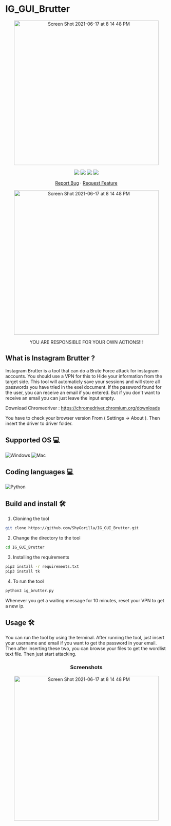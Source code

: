 # IG_GUI_Brutter

<p align="center">
  <img width="450" high="650" alt="Screen Shot 2021-06-17 at 8 14 48 PM" src="https://user-images.githubusercontent.com/73632576/122685593-65e01180-d21d-11eb-96f0-e805da223447.png">
</p>

<p align="center">
   <img src="https://img.shields.io/badge/language-python-blue?style"/>
   <img src="https://img.shields.io/github/license/shygorilla/ig_gui_brutter"/>
   <img src="https://img.shields.io/github/stars/shygorilla/ig_gui_brutter"/>
   <img src="https://img.shields.io/github/forks/shygorilla/ig_gui_brutter"/>
</p>

<p align="center">
    <a href="https://github.com/ShyGorilla/IG_GUI_Brutter/issues">Report Bug</a>
    ·
    <a href="https://github.com/ShyGorilla/IG_GUI_Brutter/issues">Request Feature</a>
  </p>
 
 <p align="center">
  <img width="450" high="650" alt="Screen Shot 2021-06-17 at 8 14 48 PM" src="https://img.shields.io/badge/From%20ShyGorilla%20I've%20written-+500k%20Lines%20of%20code-blue">
  </p>

 <p align="center">
YOU ARE RESPONSIBLE FOR YOUR OWN ACTIONS!!!
</p>


## What is Instagram Brutter ? 
Instagram Brutter is a tool that can do a Brute Force attack for instagram accounts. You should use a VPN for this to Hide your information from the target side. This tool will automaticly save your sessions and will store all passwords you have tried in the exel document. If the password found for the user, you can receive an email if you entered. But if you don't want to receive an email you can just leave the input empty.

Download Chromedriver : https://chromedriver.chromium.org/downloads

You have to check your browser version From ( Settings -> About ). Then insert the driver to driver folder.

## Supported OS 💻

![Windows](http://img.shields.io/badge/-Windows-0078D6?style=flat-square&logo=windows&logoColor=ffffff)
![Mac](http://img.shields.io/badge/-Mac-0078D6?style=flat-square&logo=apple&logoColor=ffffff)

## Coding languages 💻

![Python](https://img.shields.io/badge/-Python-333333?style=flat&logo=python)&nbsp;

## Build and install 🛠️

1. Cloninng the tool

```bash
git clone https://github.com/ShyGorilla/IG_GUI_Brutter.git
```

2. Change the directory to the tool

```bash
cd IG_GUI_Brutter
```

3. Installing the requirements

```bash
pip3 install -r requirements.txt
pip3 install tk 
```

4. To run the tool

```bash
python3 ig_brutter.py 
```

Whenever you get a waiting message for 10 minutes, reset your VPN to get a new ip.

## Usage 🛠️

You can run the tool by using the terminal. After running the tool, just insert your username and email if you want to get the password in your email. Then after inserting these two, you can browse your files to get the wordlist text file. Then just start attacking.

 <h3 align="center">
Screenshots
 </h3>

 <p align="center">
<img width="450" high="650" alt="Screen Shot 2021-06-17 at 8 14 48 PM" src="https://user-images.githubusercontent.com/73632576/122685563-30d3bf00-d21d-11eb-95d6-64cc60d147d3.JPG">
 </p>

